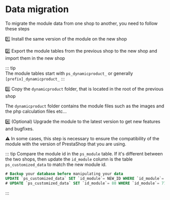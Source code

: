 # Data migration

To migrate the module data from one shop to another, you need to follow these steps

:one: Install the same version of the module on the new shop

:two: Export the module tables from the previous shop to the new shop and import them in the new
shop

::: tip  
The module tables start with `ps_dynamicproduct_` or generally `[prefix]_dynamicproduct_`
:::

:three: Copy the `dynamicproduct` folder, that is located in the root of the previous shop

The `dynamicproduct` folder contains the module files such as the images and the php calculation
files etc...

:four: (Optional) Upgrade the module to the latest version to get new features and bugfixes.

:warning: In some cases, this step is necessary to ensure the compatibility of the module with the version of PrestaShop
that you are using.

::: tip
Compare the module id in the `ps_module` table. If it's different between the two shops, then update the `id_module`
column is the table `ps_customized_data` to match the new module id.

```sql
# Backup your database before manipulating your data
UPDATE `ps_customized_data` SET `id_module`= NEW_ID WHERE `id_module`= OLD_ID
# UPDATE `ps_customized_data` SET `id_module`= 88 WHERE `id_module`= 77
```
:::
